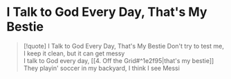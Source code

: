 # I Talk to God Every Day, That's My Bestie

> [!quote] I Talk to God Every Day, That's My Bestie
Don't try to test me, I keep it clean, but it can get messy  
I talk to God every day, [[4. Off the Grid#^1e2f95|that's my bestie]]  
They playin' soccer in my backyard, I think I see Messi
